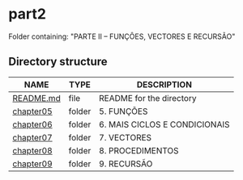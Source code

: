 # part2

Folder containing: "PARTE II – FUNÇÔES, VECTORES E RECURSÃO"



## Directory structure

| NAME        | TYPE   | DESCRIPTION                     |
| ----------- | ------ | ------------------------------- |
| [README.md] | file   | README for the directory        |
| [chapter05] | folder | 5. FUNÇÕES                      |
| [chapter06] | folder | 6. MAIS CICLOS E CONDICIONAIS   |
| [chapter07] | folder | 7. VECTORES                     |
| [chapter08] | folder | 8. PROCEDIMENTOS                |
| [chapter09] | folder | 9. RECURSÃO                     |


[README.md]: ./README.md
[chapter05]: ./chapter05
[chapter06]: ./chapter06
[chapter07]: ./chapter07
[chapter08]: ./chapter08
[chapter09]: ./chapter09
